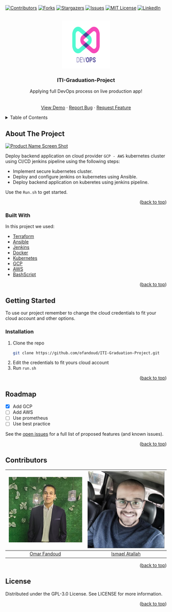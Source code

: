 <div id="top"></div>

[![Contributors][contributors-shield]][contributors-url]
[![Forks][forks-shield]][forks-url]
[![Stargazers][stars-shield]][stars-url]
[![Issues][issues-shield]][issues-url]
[![MIT License][license-shield]][license-url]
[![LinkedIn][linkedin-shield]][linkedin-url]



<!-- PROJECT LOGO -->
<br />
<div align="center">
  <a href="https://github.com/ofandoud/ITI-Graduation-Project">
    <img src="images/logo-devops.png" alt="Logo" width="150" height="150">
  </a>

  <h3 align="center">ITI-Graduation-Project</h3>

  <p align="center">
    Applying full DevOps process on live production app!
    <br />
    <br />
    <br />
    <a href="https://github.com/ofandoud/ITI-Graduation-Project">View Demo</a>
    ·
    <a href="https://github.com/ofandoud/ITI-Graduation-Project/issues">Report Bug</a>
    ·
    <a href="https://github.com/ofandoud/ITI-Graduation-Project/issues">Request Feature</a>
  </p>
</div>



<!-- TABLE OF CONTENTS -->
<details>
  <summary>Table of Contents</summary>
  <ol>
    <li>
      <a href="#about-the-project">About The Project</a>
      <ul>
        <li><a href="#built-with">Built With</a></li>
      </ul>
    </li>
    <li>
      <a href="#getting-started">Getting Started</a>
      <ul>
        <li><a href="#installation">Installation</a></li>
      </ul>
    </li>
    <li><a href="#Roadmap">Roadmap</a></li>
    <li><a href="#contributing">Contributing</a></li>
    <li><a href="#license">License</a></li>
    
  </ol>
</details>



<!-- ABOUT THE PROJECT -->
## About The Project

[![Product Name Screen Shot][product-screenshot]]()

Deploy backend application on cloud provider `GCP - AWS` kubernetes cluster using CI/CD jenkins
pipeline using the following steps:
* Implement secure kubernetes cluster.
* Deploy and configure jenkins on kubernetes using Ansible.
* Deploy backend application on kuberetes using jenkins pipeline.

Use the `Run.sh` to get started.

<p align="right">(<a href="#top">back to top</a>)</p>



### Built With

In this project we used:

* [Terraform](https://www.terraform.io/docs)
* [Ansible](https://docs.ansible.com/)
* [Jenkins](https://www.jenkins.io/doc/)
* [Docker](https://docs.docker.com/)
* [Kubernetes](https://kubernetes.io/docs/home/)
* [GCP](https://cloud.google.com/docs)
* [AWS](https://docs.aws.amazon.com/)
* [BashScript](https://www.gnu.org/savannah-checkouts/gnu/bash/manual/bash.html)

<p align="right">(<a href="#top">back to top</a>)</p>



<!-- GETTING STARTED -->
## Getting Started

To use our project remember to change the cloud credentials to fit your cloud account and other options.


### Installation

1. Clone the repo
   ```sh
   git clone https://github.com/ofandoud/ITI-Graduation-Project.git
   ```
2. Edit the credentials to fit yours cloud account
3. Run `run.sh`

<p align="right">(<a href="#top">back to top</a>)</p>




<!-- ROADMAP -->
## Roadmap

- [x] Add GCP
- [ ] Add AWS
- [ ] Use prometheus
- [ ] Use best practice 

See the [open issues](https://github.com/OFandoud/ITI-Graduation-Project/issues) for a full list of proposed features (and known issues).

<p align="right">(<a href="#top">back to top</a>)</p>



<!-- MARKDOWN LINKS & IMAGES -->
<!-- https://www.markdownguide.org/basic-syntax/#reference-style-links -->
[contributors-shield]: https://img.shields.io/github/contributors/ofandoud/ITI-Graduation-Project.svg?style=for-the-badge
[contributors-url]: https://github.com/OFandoud/ITI-Graduation-Project/graphs/contributors
[forks-shield]: https://img.shields.io/github/forks/ofandoud/ITI-Graduation-Project.svg?style=for-the-badge
[forks-url]: https://github.com/OFandoud/ITI-Graduation-Project/network/members
[stars-shield]: https://img.shields.io/github/stars/ofandoud/ITI-Graduation-Project.svg?style=for-the-badge
[stars-url]: https://github.com/OFandoud/ITI-Graduation-Project/stargazers
[issues-shield]: https://img.shields.io/github/issues/ofandoud/ITI-Graduation-Project.svg?style=for-the-badge
[issues-url]: https://github.com/OFandoud/ITI-Graduation-Project/issues
[license-shield]: https://img.shields.io/github/license/ofandoud/ITI-Graduation-Project.svg?style=for-the-badge
[license-url]: https://github.com/OFandoud/ITI-Graduation-Project/blob/master/LICENSE.txt
[linkedin-shield]: https://img.shields.io/badge/-LinkedIn-black.svg?style=for-the-badge&logo=linkedin&colorB=555
[linkedin-url]: https://www.linkedin.com/in/ofandoud
[product-screenshot]: images/devops-demo.gif


## Contributors


|      ![Omar Fandoud](images/omar.png)       |        ![Ismael Atallah](images/som3a.png)         |
| :-----------------------------------------: | :------------------------------------------------: |
| [Omar Fandoud](https://github.com/OFandoud) | [Ismael Atallah](https://github.com/IsmaelAtallah) |

<p align="right">(<a href="#top">back to top</a>)</p>


## License
Distributed under the GPL-3.0 License. See LICENSE for more information.

<p align="right">(<a href="#top">back to top</a>)</p>
